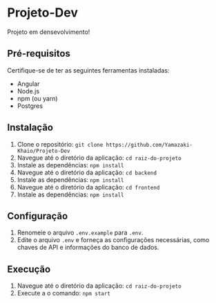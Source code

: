# Projeto-Dev

Projeto em densevolvimento!

## Pré-requisitos

Certifique-se de ter as seguintes ferramentas instaladas:

- Angular
- Node.js
- npm (ou yarn)
- Postgres

## Instalação

1. Clone o repositório: `git clone https://github.com/Yamazaki-Khaio/Projeto-Dev`
2. Navegue até o diretório da aplicação: `cd raiz-do-projeto`
3. Instale as dependências: `npm install`
4. Navegue até o diretório da aplicação: `cd backend`
5. Instale as dependências: `npm install`
6. Navegue até o diretório da aplicação: `cd frontend`
7. Instale as dependências: `npm install`

## Configuração

1. Renomeie o arquivo `.env.example` para `.env`.
2. Edite o arquivo `.env` e forneça as configurações necessárias, como chaves de API e informações do banco de dados.

## Execução

1. Navegue até o diretório da aplicação: `cd raiz-do-projeto`
2. Execute a o comando: `npm start`

